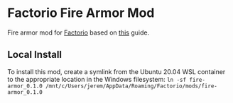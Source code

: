 # Factorio Fire Armor Mod
Fire armor mod for [Factorio](https://www.factorio.com/) based on [this](https://wiki.factorio.com/Tutorial:Modding_tutorial/Gangsir) guide.

## Local Install
To install this mod, create a symlink from the Ubuntu 20.04 WSL container to the appropriate location
in the Windows filesystem: `ln -sf fire-armor_0.1.0 /mnt/c/Users/jerem/AppData/Roaming/Factorio/mods/fire-armor_0.1.0`
